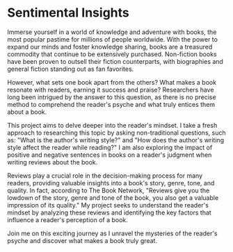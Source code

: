 # Sentimental Insights

Immerse yourself in a world of knowledge and adventure with books, the most popular pastime for millions of people worldwide. With the power to expand our minds and foster knowledge sharing, books are a treasured commodity that continue to be extensively purchased. Non-fiction books have been proven to outsell their fiction counterparts, with biographies and general fiction standing out as fan favorites.

However, what sets one book apart from the others? What makes a book resonate with readers, earning it success and praise? Researchers have long been intrigued by the answer to this question, as there is no precise method to comprehend the reader's psyche and what truly entices them about a book.

This project aims to delve deeper into the reader's mindset. I take a fresh approach to researching this topic by asking non-traditional questions, such as: "What is the author's writing style?" and "How does the author's writing style affect the reader while reading?" I am also exploring the impact of positive and negative sentences in books on a reader's judgment when writing reviews about the book.

Reviews play a crucial role in the decision-making process for many readers, providing valuable insights into a book's story, genre, tone, and quality. In fact, according to The Book Network, "Reviews give you the lowdown of the story, genre and tone of the book, you also get a valuable impression of its quality." My project seeks to understand the reader's mindset by analyzing these reviews and identifying the key factors that influence a reader's perception of a book.

Join me on this exciting journey as I unravel the mysteries of the reader's psyche and discover what makes a book truly great.
